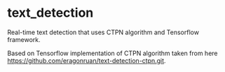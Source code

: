# text_detection
Real-time text detection that uses CTPN algorithm and Tensorflow framework.

Based on Tensorflow implementation of CTPN algorithm taken from here https://github.com/eragonruan/text-detection-ctpn.git.


